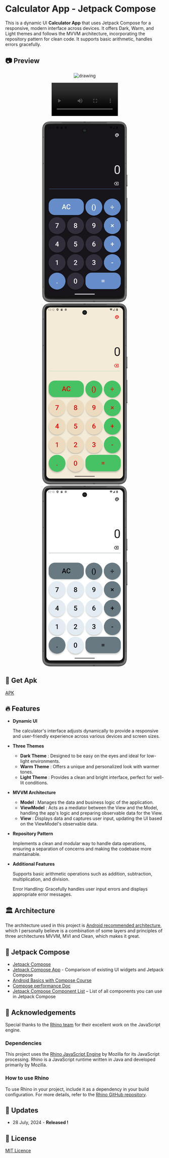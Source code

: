
# Calculator App - Jetpack Compose

This is a dynamic UI **Calculator App** that uses Jetpack Compose for a responsive, modern interface across devices. It offers Dark, Warm, and Light themes and follows the MVVM architecture, incorporating the repository pattern for clean code. It supports basic arithmetic, handles errors gracefully.


## 📷 Preview
<p align="center">
  <img src="media\PreviewGif01.gif" alt="drawing" width="210" />
</p>
<p align="center">
  <video width="210" controls>
    <source src="media/PreviewGif01.mp4" type="video/mp4">
    Your browser does not support the video tag.
  </video>
</p>
<p align="center">
  <img src="media/Preview01.png" alt="drawing" width="270" />
  <img src="media/Preview02.png" alt="drawing" width="270" />
  <img src="media/Preview03.png" alt="drawing" width="270" />
</p>

## 📱 Get Apk
[APK](Apk)

## 🔥 Features

- **Dynamic UI**

    The calculator's interface adjusts dynamically to provide a responsive and user-friendly experience across various devices and screen sizes.
- **Three Themes**

  - **Dark Theme** :
    Designed to be easy on the eyes and ideal for low-light environments.
  - **Warm Theme** :
    Offers a unique and personalized look with warmer tones.
  - **Light Theme** :
    Provides a clean and bright interface, perfect for well-lit conditions.

- **MVVM Architecture**
  - **Model** :
    Manages the data and business logic of the application.
   - **ViewModel** :
     Acts as a mediator between the View and the Model, handling the app's logic and preparing observable data for the View.
  - **View** :
    Displays data and captures user input, updating the UI based on the ViewModel's observable data.

- **Repository Pattern**

  Implements a clean and modular way to handle data operations, ensuring a separation of concerns and making the codebase more maintainable.
- **Additional Features**
 
  Supports basic arithmetic operations such as addition, subtraction, multiplication, and division.
  
  Error Handling: Gracefully handles user input errors and displays appropriate error messages.

## 🏛️ Architecture
The architecture used in this project is [Android recommended architecture](https://developer.android.com/courses/pathways/android-architecture),
which I personally believe is a combination of some layers and principles of three architectures MVVM, MVI and Clean, which makes it great.

## 🚀 Jetpack Compose

* [Jetpack Compose](https://developer.android.com/jetpack/compose)
* [Jetpack Compose App](https://jetpackcompose.app/) -  Comparison of existing UI widgets and Jetpack Compose
* [Android Basics with Compose Course](https://developer.android.com/courses/android-basics-compose/course)
* [Compose performance Doc](https://developer.android.com/jetpack/compose/performance)
* [Jetpack Compose Component List](https://www.composables.com/components) – List of all components you can use in Jetpack Compose

## 🙏 Acknowledgements 

Special thanks to the [Rhino team](https://github.com/mozilla/rhino) for their excellent work on the JavaScript engine.

### Dependencies

This project uses the [Rhino JavaScript Engine](https://github.com/mozilla/rhino) by Mozilla for its JavaScript processing. Rhino is a JavaScript runtime written in Java and developed primarily by Mozilla.

### How to use Rhino

To use Rhino in your project, include it as a dependency in your build configuration. For more details, refer to the [Rhino GitHub repository](https://github.com/mozilla/rhino).

## 📰 Updates
- 28 July, 2024 - **Released !**

## 🪪 License
[MIT Licence](LICENSE)
